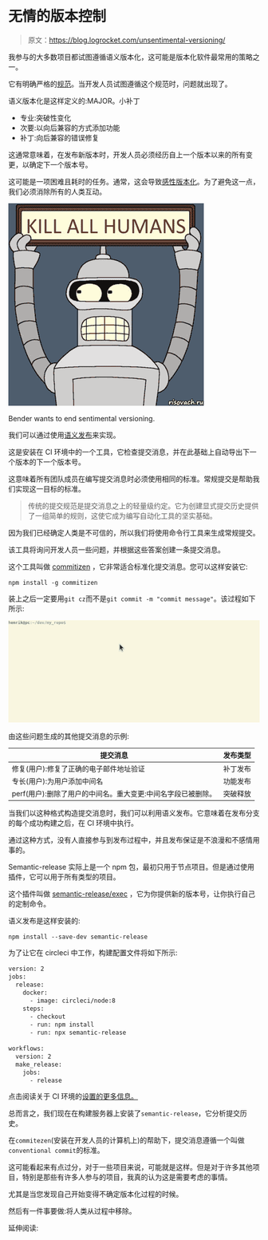 # 无情的版本控制

> 原文：<https://blog.logrocket.com/unsentimental-versioning/>

我参与的大多数项目都试图遵循语义版本化，这可能是版本化软件最常用的策略之一。

它有明确严格的[规范](https://semver.org/)。当开发人员试图遵循这个规范时，问题就出现了。

语义版本化是这样定义的:MAJOR。小补丁

*   专业:突破性变化
*   次要:以向后兼容的方式添加功能
*   补丁:向后兼容的错误修复

这通常意味着，在发布新版本时，开发人员必须经历自上一个版本以来的所有变更，以确定下一个版本号。

这可能是一项困难且耗时的任务。通常，这会导致[感性版本化](http://sentimentalversioning.org/)。为了避免这一点，我们必须消除所有的人类互动。

![Bender wants to end sentimental versioning.](img/4efda0416276aaa01f7f76683c6a4471.png)

Bender wants to end sentimental versioning.

我们可以通过使用[语义发布](https://semantic-release.gitbook.io/semantic-release/)来实现。

这是安装在 CI 环境中的一个工具，它检查提交消息，并在此基础上自动导出下一个版本的下一个版本号。

这意味着所有团队成员在编写提交消息时必须使用相同的标准。常规提交是帮助我们实现这一目标的标准。

> 传统的提交规范是提交消息之上的轻量级约定。它为创建显式提交历史提供了一组简单的规则，这使它成为编写自动化工具的坚实基础。

因为我们已经确定人类是不可信的，所以我们将使用命令行工具来生成常规提交。

该工具将询问开发人员一些问题，并根据这些答案创建一条提交消息。

这个工具叫做 [commitizen](https://commitizen.github.io/cz-cli/) ，它非常适合标准化提交消息。您可以这样安装它:

```
npm install -g commitizen
```

装上之后一定要用`git cz`而不是`git commit -m "commit message"`。该过程如下所示:

![Commitzen Demo](img/60619127dae844ed54a70a729e2eafd0.png)

由这些问题生成的其他提交消息的示例:

| 提交消息 | 发布类型 |
| --- | --- |
| 修复(用户):修复了正确的电子邮件地址验证 | 补丁发布 |
| 专长(用户):为用户添加中间名 | 功能发布 |
| perf(用户):删除了用户的中间名。重大变更:中间名字段已被删除。 | 突破释放 |

当我们以这种格式构造提交消息时，我们可以利用语义发布。它意味着在发布分支的每个成功构建之后，在 CI 环境中执行。

通过这种方式，没有人直接参与到发布过程中，并且发布保证是不浪漫和不感情用事的。

Semantic-release 实际上是一个 npm 包，最初只用于节点项目。但是通过使用插件，它可以用于所有类型的项目。

这个插件叫做 [semantic-release/exec](https://github.com/semantic-release/exec) ，它为你提供新的版本号，让你执行自己的定制命令。

语义发布是这样安装的:

```
npm install --save-dev semantic-release
```

为了让它在 circleci 中工作，构建配置文件将如下所示:

```
version: 2
jobs:
  release:
    docker:
      - image: circleci/node:8
    steps:
      - checkout
      - run: npm install
      - run: npx semantic-release

workflows:
  version: 2
  make_release:
    jobs:
      - release
```

点击阅读关于 CI 环境的[设置的更多信息。](https://semantic-release.gitbook.io/semantic-release/recipes/recipes)

总而言之，我们现在在构建服务器上安装了`semantic-release`，它分析提交历史。

在`commitezen`(安装在开发人员的计算机上)的帮助下，提交消息遵循一个叫做`conventional commit`的标准。

这可能看起来有点过分，对于一些项目来说，可能就是这样。但是对于许多其他项目，特别是那些有许多人参与的项目，我真的认为这是需要考虑的事情。

尤其是当您发现自己开始变得不确定版本化过程的时候。

然后有一件事要做:将人类从过程中移除。

延伸阅读: